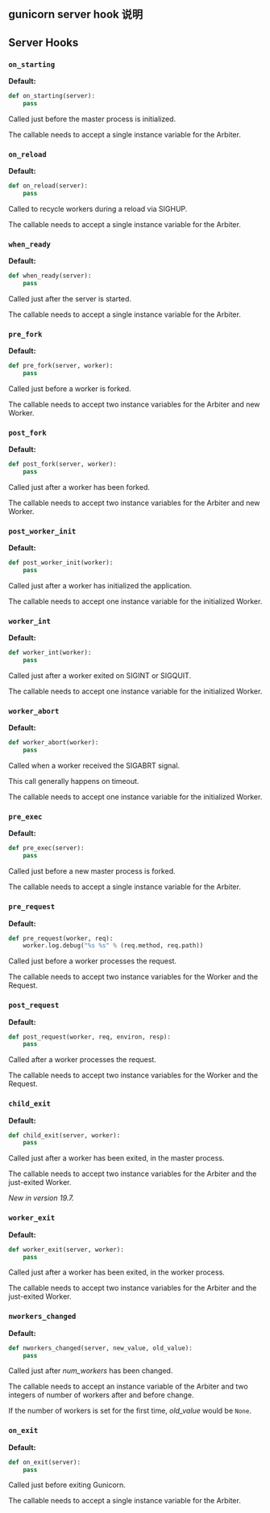 ## gunicorn server hook 说明

## Server Hooks



### `on_starting`

**Default:**

```python
def on_starting(server):
    pass
```

Called just before the master process is initialized.

The callable needs to accept a single instance variable for the Arbiter.



### `on_reload`

**Default:**

```python
def on_reload(server):
    pass
```

Called to recycle workers during a reload via SIGHUP.

The callable needs to accept a single instance variable for the Arbiter.



### `when_ready`

**Default:**

```python
def when_ready(server):
    pass
```

Called just after the server is started.

The callable needs to accept a single instance variable for the Arbiter.



### `pre_fork`

**Default:**

```python
def pre_fork(server, worker):
    pass
```

Called just before a worker is forked.

The callable needs to accept two instance variables for the Arbiter and new Worker.



### `post_fork`

**Default:**

```python
def post_fork(server, worker):
    pass
```

Called just after a worker has been forked.

The callable needs to accept two instance variables for the Arbiter and new Worker.



### `post_worker_init`

**Default:**

```python
def post_worker_init(worker):
    pass
```

Called just after a worker has initialized the application.

The callable needs to accept one instance variable for the initialized Worker.



### `worker_int`

**Default:**

```python
def worker_int(worker):
    pass
```

Called just after a worker exited on SIGINT or SIGQUIT.

The callable needs to accept one instance variable for the initialized Worker.



### `worker_abort`

**Default:**

```python
def worker_abort(worker):
    pass
```

Called when a worker received the SIGABRT signal.

This call generally happens on timeout.

The callable needs to accept one instance variable for the initialized Worker.



### `pre_exec`

**Default:**

```python
def pre_exec(server):
    pass
```

Called just before a new master process is forked.

The callable needs to accept a single instance variable for the Arbiter.



### `pre_request`

**Default:**

```python
def pre_request(worker, req):
    worker.log.debug("%s %s" % (req.method, req.path))
```

Called just before a worker processes the request.

The callable needs to accept two instance variables for the Worker and the Request.



### `post_request`

**Default:**

```python
def post_request(worker, req, environ, resp):
    pass
```

Called after a worker processes the request.

The callable needs to accept two instance variables for the Worker and the Request.



### `child_exit`

**Default:**

```python
def child_exit(server, worker):
    pass
```

Called just after a worker has been exited, in the master process.

The callable needs to accept two instance variables for the Arbiter and the just-exited Worker.

*New in version 19.7.*



### `worker_exit`

**Default:**

```python
def worker_exit(server, worker):
    pass
```

Called just after a worker has been exited, in the worker process.

The callable needs to accept two instance variables for the Arbiter and the just-exited Worker.



### `nworkers_changed`

**Default:**

```python
def nworkers_changed(server, new_value, old_value):
    pass
```

Called just after *num_workers* has been changed.

The callable needs to accept an instance variable of the Arbiter and two integers of number of workers after and before change.

If the number of workers is set for the first time, *old_value* would be `None`.



### `on_exit`

**Default:**

```python
def on_exit(server):
    pass
```

Called just before exiting Gunicorn.

The callable needs to accept a single instance variable for the Arbiter.
